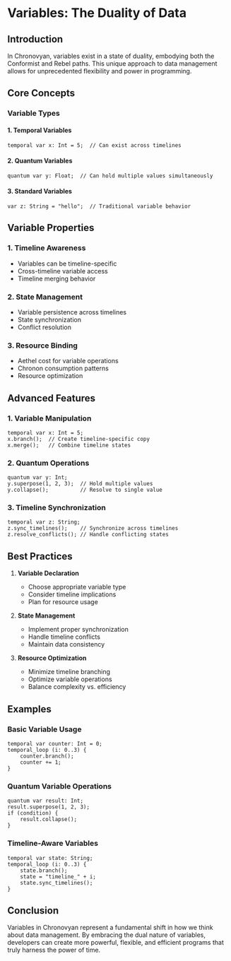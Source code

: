 # Variables: The Duality of Data

## Introduction
In Chronovyan, variables exist in a state of duality, embodying both the Conformist and Rebel paths. This unique approach to data management allows for unprecedented flexibility and power in programming.

## Core Concepts

### Variable Types

#### 1. Temporal Variables
```chronovyan
temporal var x: Int = 5;  // Can exist across timelines
```

#### 2. Quantum Variables
```chronovyan
quantum var y: Float;  // Can hold multiple values simultaneously
```

#### 3. Standard Variables
```chronovyan
var z: String = "hello";  // Traditional variable behavior
```

## Variable Properties

### 1. Timeline Awareness
- Variables can be timeline-specific
- Cross-timeline variable access
- Timeline merging behavior

### 2. State Management
- Variable persistence across timelines
- State synchronization
- Conflict resolution

### 3. Resource Binding
- Aethel cost for variable operations
- Chronon consumption patterns
- Resource optimization

## Advanced Features

### 1. Variable Manipulation
```chronovyan
temporal var x: Int = 5;
x.branch();  // Create timeline-specific copy
x.merge();   // Combine timeline states
```

### 2. Quantum Operations
```chronovyan
quantum var y: Int;
y.superpose(1, 2, 3);  // Hold multiple values
y.collapse();          // Resolve to single value
```

### 3. Timeline Synchronization
```chronovyan
temporal var z: String;
z.sync_timelines();    // Synchronize across timelines
z.resolve_conflicts(); // Handle conflicting states
```

## Best Practices

1. **Variable Declaration**
   - Choose appropriate variable type
   - Consider timeline implications
   - Plan for resource usage

2. **State Management**
   - Implement proper synchronization
   - Handle timeline conflicts
   - Maintain data consistency

3. **Resource Optimization**
   - Minimize timeline branching
   - Optimize variable operations
   - Balance complexity vs. efficiency

## Examples

### Basic Variable Usage
```chronovyan
temporal var counter: Int = 0;
temporal_loop (i: 0..3) {
    counter.branch();
    counter += 1;
}
```

### Quantum Variable Operations
```chronovyan
quantum var result: Int;
result.superpose(1, 2, 3);
if (condition) {
    result.collapse();
}
```

### Timeline-Aware Variables
```chronovyan
temporal var state: String;
temporal_loop (i: 0..3) {
    state.branch();
    state = "timeline_" + i;
    state.sync_timelines();
}
```

## Conclusion
Variables in Chronovyan represent a fundamental shift in how we think about data management. By embracing the dual nature of variables, developers can create more powerful, flexible, and efficient programs that truly harness the power of time. 